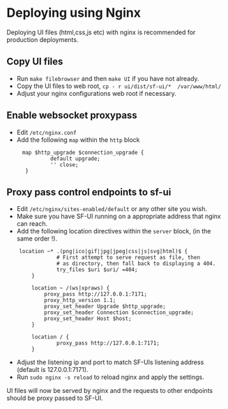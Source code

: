 # Deploying using Nginx
Deploying  UI files (html,css,js etc) with nginx is recommended for production deployments.


## Copy UI files
- Run `make filebrowser` and then `make UI` if you have not already.
- Copy the UI files to web root, `cp - r ui/dist/sf-ui/*  /var/www/html/`
- Adjust your nginx configurations web root if necessary.

## Enable websocket proxypass
  - Edit `/etc/nginx.conf`
  - Add the following `map` within the `http` block
  ```
       map $http_upgrade $connection_upgrade {
                default upgrade;
                '' close;
        }
```

## Proxy pass  control endpoints to sf-ui
- Edit `/etc/nginx/sites-enabled/default` or any other site you wish.
- Make sure you have SF-UI running on a appropriate address that nginx can reach.
- Add the following location directives within the `server` block, (in the same order !).
```
	location ~* .(png|ico|gif|jpg|jpeg|css|js|svg|html)$ {
                # First attempt to serve request as file, then
                # as directory, then fall back to displaying a 404.
                try_files $uri $uri/ =404;
        }

        location ~ /(ws|xpraws) {
            proxy_pass http://127.0.0.1:7171;
            proxy_http_version 1.1;
            proxy_set_header Upgrade $http_upgrade;
            proxy_set_header Connection $connection_upgrade;
            proxy_set_header Host $host;
        }

        location / {
                proxy_pass http://127.0.0.1:7171;
        }
```
- Adjust the listening ip and port to match  SF-UIs listening address (default is 127.0.0.1:7171).
- Run `sudo nginx -s reload` to reload nginx and apply the settings.


UI files will now be served by nginx and the requests to other endpoints should be proxy passed to SF-UI.
